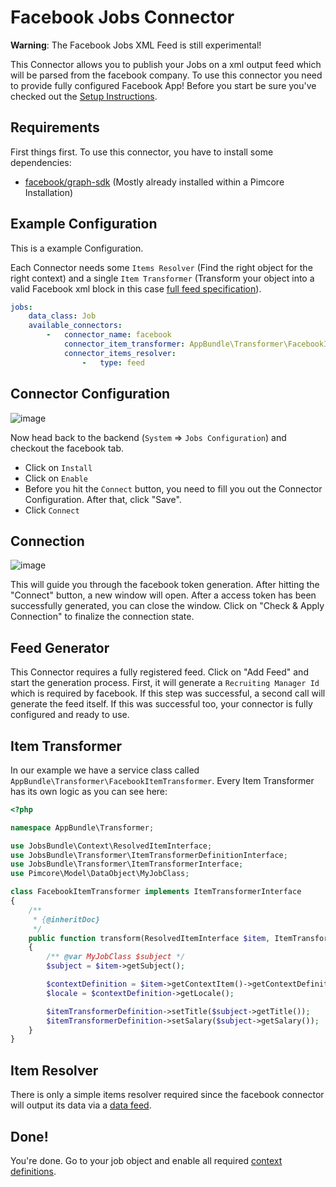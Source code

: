 # Facebook Jobs Connector

**Warning**: The Facebook Jobs XML Feed is still experimental! 

This Connector allows you to publish your Jobs on a xml output feed which will be parsed from the facebook company. 
To use this connector you need to provide fully configured Facebook App!
Before you start be sure you've checked out the [Setup Instructions](../00_Setup.md).

## Requirements
First things first. To use this connector, you have to install some dependencies:

- [facebook/graph-sdk](https://github.com/facebookarchive/php-graph-sdk/blob/5.x/README.md) (Mostly already installed within a Pimcore Installation)

## Example Configuration
This is a example Configuration.

Each Connector needs some `Items Resolver` (Find the right object for the right context) and a single `Item Transformer`
(Transform your object into a valid Facebook xml block in this case [full feed specification](https://developers.facebook.com/docs/pages/jobs-xml/getting-started#company-info)).

```yaml
jobs:
    data_class: Job
    available_connectors:
        -   connector_name: facebook
            connector_item_transformer: AppBundle\Transformer\FacebookItemTransformer
            connector_items_resolver:
                -   type: feed
```

## Connector Configuration
![image](https://user-images.githubusercontent.com/700119/79236809-bca9c880-7e6d-11ea-8d6f-11190a758ffb.png)

Now head back to the backend (`System` => `Jobs Configuration`) and checkout the facebook tab.
- Click on `Install`
- Click on `Enable`
- Before you hit the `Connect` button, you need to fill you out the Connector Configuration. After that, click "Save".
- Click `Connect`
  
## Connection
![image](https://user-images.githubusercontent.com/700119/79236998-f37fde80-7e6d-11ea-8b94-7bc015f50be0.png)

This will guide you through the facebook token generation. After hitting the "Connect" button, a new window will open. 
After a access token has been successfully generated, you can close the window. Click on "Check & Apply Connection" to finalize the connection state.

## Feed Generator
This Connector requires a fully registered feed. Click on "Add Feed" and start the generation process. First, it will generate a `Recruiting Manager Id` which is required by facebook.
If this step was successful, a second call will generate the feed itself. If this was successful too, your connector is fully configured and ready to use.

## Item Transformer
In our example we have a service class called `AppBundle\Transformer\FacebookItemTransformer`.
Every Item Transformer has its own logic as you can see here: 

```php
<?php

namespace AppBundle\Transformer;

use JobsBundle\Context\ResolvedItemInterface;
use JobsBundle\Transformer\ItemTransformerDefinitionInterface;
use JobsBundle\Transformer\ItemTransformerInterface;
use Pimcore\Model\DataObject\MyJobClass;

class FacebookItemTransformer implements ItemTransformerInterface
{
    /**
     * {@inheritDoc}
     */
    public function transform(ResolvedItemInterface $item, ItemTransformerDefinitionInterface $itemTransformerDefinition)
    {
        /** @var MyJobClass $subject */
        $subject = $item->getSubject();

        $contextDefinition = $item->getContextItem()->getContextDefinition();
        $locale = $contextDefinition->getLocale();

        $itemTransformerDefinition->setTitle($subject->getTitle());
        $itemTransformerDefinition->setSalary($subject->getSalary());
    }
}
```

## Item Resolver
There is only a simple items resolver required since the facebook connector will output its data via a [data feed](../11_Feeds.md).

## Done!
You're done. Go to your job object and enable all required [context definitions](../12_ObjectContext.md).